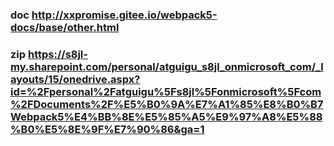 ### doc http://xxpromise.gitee.io/webpack5-docs/base/other.html
### zip https://s8jl-my.sharepoint.com/personal/atguigu_s8jl_onmicrosoft_com/_layouts/15/onedrive.aspx?id=%2Fpersonal%2Fatguigu%5Fs8jl%5Fonmicrosoft%5Fcom%2FDocuments%2F%E5%B0%9A%E7%A1%85%E8%B0%B7Webpack5%E4%BB%8E%E5%85%A5%E9%97%A8%E5%88%B0%E5%8E%9F%E7%90%86&ga=1